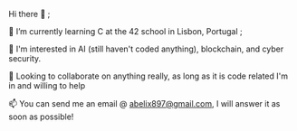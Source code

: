 Hi there 👋 ;

🧠 I’m currently learning C at the 42 school in Lisbon, Portugal ;

👀 I'm interested in AI (still haven't coded anything), blockchain, and cyber security.

💞️ Looking to collaborate on anything really, as long as it is code related I'm in and willing to help

📫 You can send me an email @ abelix897@gmail.com, I will answer it as soon as possible!
